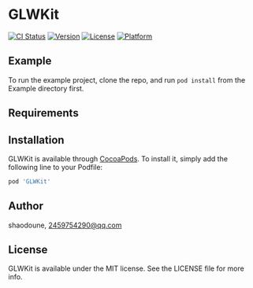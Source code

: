 # GLWKit

[![CI Status](https://img.shields.io/travis/shaodoune/GLWKit.svg?style=flat)](https://travis-ci.org/shaodoune/GLWKit)
[![Version](https://img.shields.io/cocoapods/v/GLWKit.svg?style=flat)](https://cocoapods.org/pods/GLWKit)
[![License](https://img.shields.io/cocoapods/l/GLWKit.svg?style=flat)](https://cocoapods.org/pods/GLWKit)
[![Platform](https://img.shields.io/cocoapods/p/GLWKit.svg?style=flat)](https://cocoapods.org/pods/GLWKit)

## Example

To run the example project, clone the repo, and run `pod install` from the Example directory first.

## Requirements

## Installation

GLWKit is available through [CocoaPods](https://cocoapods.org). To install
it, simply add the following line to your Podfile:

```ruby
pod 'GLWKit'
```

## Author

shaodoune, 2459754290@qq.com

## License

GLWKit is available under the MIT license. See the LICENSE file for more info.
